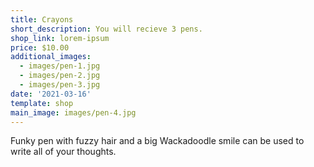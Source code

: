 ```yaml
---
title: Crayons
short_description: You will recieve 3 pens.
shop_link: lorem-ipsum
price: $10.00
additional_images:
  - images/pen-1.jpg
  - images/pen-2.jpg
  - images/pen-3.jpg
date: '2021-03-16'
template: shop
main_image: images/pen-4.jpg
---
```

Funky pen with fuzzy hair and a big Wackadoodle smile can be used to write all of your thoughts.
